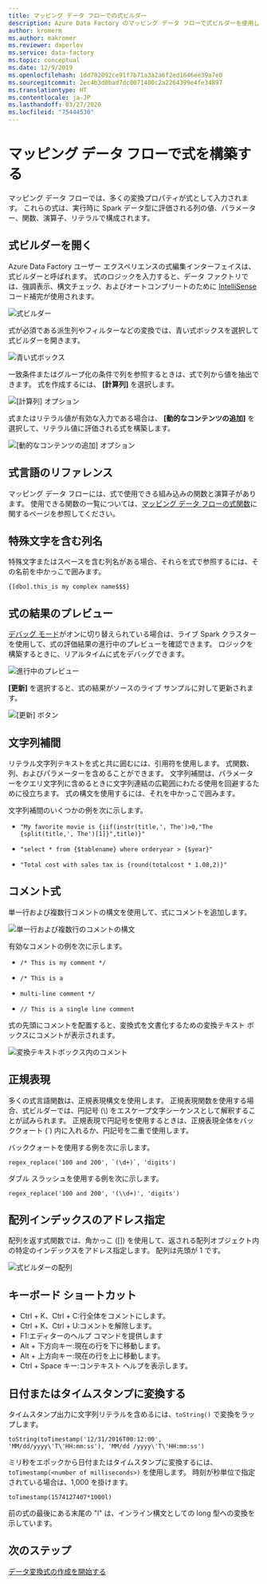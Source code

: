 ```yaml
---
title: マッピング データ フローでの式ビルダー
description: Azure Data Factory のマッピング データ フローで式ビルダーを使用して式を構築する
author: kromerm
ms.author: makromer
ms.reviewer: daperlov
ms.service: data-factory
ms.topic: conceptual
ms.date: 12/9/2019
ms.openlocfilehash: 1dd782092ce91f7b71a3a2a6f2ed1646ee39a7e0
ms.sourcegitcommit: 2ec4b3d0bad7dc0071400c2a2264399e4fe34897
ms.translationtype: HT
ms.contentlocale: ja-JP
ms.lasthandoff: 03/27/2020
ms.locfileid: "75444530"
---
```

# <a name="build-expressions-in-mapping-data-flow"></a>マッピング データ フローで式を構築する

マッピング データ フローでは、多くの変換プロパティが式として入力されます。 これらの式は、実行時に Spark データ型に評価される列の値、パラメーター、関数、演算子、リテラルで構成されます。

## <a name="open-expression-builder"></a>式ビルダーを開く

Azure Data Factory ユーザー エクスペリエンスの式編集インターフェイスは、式ビルダーと呼ばれます。 式のロジックを入力すると、データ ファクトリでは、強調表示、構文チェック、およびオートコンプリートのために [IntelliSense](https://docs.microsoft.com/visualstudio/ide/using-intellisense?view=vs-2019) コード補完が使用されます。

![式ビルダー](media/data-flow/xpb1.png "式ビルダー")

式が必須である派生列やフィルターなどの変換では、青い式ボックスを選択して式ビルダーを開きます。

![青い式ボックス](media/data-flow/expressionbox.png "式ビルダー")

一致条件またはグループ化の条件で列を参照するときは、式で列から値を抽出できます。 式を作成するには、 **[計算列]** を選択します。

![[計算列] オプション](media/data-flow/computedcolumn.png "式ビルダー")

式またはリテラル値が有効な入力である場合は、 **[動的なコンテンツの追加]** を選択して、リテラル値に評価される式を構築します。

![[動的なコンテンツの追加] オプション](media/data-flow/add-dynamic-content.png "式ビルダー")

## <a name="expression-language-reference"></a>式言語のリファレンス

マッピング データ フローには、式で使用できる組み込みの関数と演算子があります。 使用できる関数の一覧については、[マッピング データ フローの式関数](data-flow-expression-functions.md)に関するページを参照してください。

## <a name="column-names-with-special-characters"></a>特殊文字を含む列名

特殊文字またはスペースを含む列名がある場合、それらを式で参照するには、その名前を中かっこで囲みます。

```{[dbo].this_is my complex name$$$}```

## <a name="preview-expression-results"></a>式の結果のプレビュー

[デバッグ モード](concepts-data-flow-debug-mode.md)がオンに切り替えられている場合は、ライブ Spark クラスターを使用して、式の評価結果の進行中のプレビューを確認できます。 ロジックを構築するときに、リアルタイムに式をデバッグできます。 

![進行中のプレビュー](media/data-flow/exp4b.png "式データのプレビュー")

**[更新]** を選択すると、式の結果がソースのライブ サンプルに対して更新されます。

![[更新] ボタン](media/data-flow/exp5.png "式データのプレビュー")

## <a name="string-interpolation"></a>文字列補間

リテラル文字列テキストを式と共に囲むには、引用符を使用します。 式関数、列、およびパラメーターを含めることができます。 文字列補間は、パラメーターをクエリ文字列に含めるときに文字列連結の広範囲にわたる使用を回避するために役立ちます。 式の構文を使用するには、それを中かっこで囲みます。

文字列補間のいくつかの例を次に示します。

* ```"My favorite movie is {iif(instr(title,', The')>0,"The {split(title,', The')[1]}",title)}"```

* ```"select * from {$tablename} where orderyear > {$year}"```

* ```"Total cost with sales tax is {round(totalcost * 1.08,2)}"```

## <a name="comment-expressions"></a>コメント式

単一行および複数行コメントの構文を使用して、式にコメントを追加します。

![単一行および複数行のコメントの構文](media/data-flow/comments.png "説明")

有効なコメントの例を次に示します。

* ```/* This is my comment */```

* ```/* This is a```
*   ```multi-line comment */```
   
* ```// This is a single line comment```

式の先頭にコメントを配置すると、変換式を文書化するための変換テキスト ボックスにコメントが表示されます。

![変換テキストボックス内のコメント](media/data-flow/comments2.png "説明")

## <a name="regular-expressions"></a>正規表現

多くの式言語関数は、正規表現構文を使用します。 正規表現関数を使用する場合、式ビルダーでは、円記号 (\\) をエスケープ文字シーケンスとして解釈することが試みられます。 正規表現で円記号を使用するときは、正規表現全体をバッククォート (\`) 内に入れるか、円記号を二重で使用します。

バッククォートを使用する例を次に示します。

```
regex_replace('100 and 200', `(\d+)`, 'digits')
```

ダブル スラッシュを使用する例を次に示します。

```
regex_replace('100 and 200', '(\\d+)', 'digits')
```

## <a name="address-array-indexes"></a>配列インデックスのアドレス指定

配列を返す式関数では、角かっこ ([]) を使用して、返される配列オブジェクト内の特定のインデックスをアドレス指定します。 配列は先頭が 1 です。

![式ビルダーの配列](media/data-flow/expb2.png "式データのプレビュー")

## <a name="keyboard-shortcuts"></a>キーボード ショートカット

* Ctrl + K、Ctrl + C:行全体をコメントにします。
* Ctrl + K、Ctrl + U:コメントを解除します。
* F1:エディターのヘルプ コマンドを提供します
* Alt + 下方向キー:現在の行を下に移動します。
* Alt + 上方向キー:現在の行を上に移動します。
* Ctrl + Space キー:コンテキスト ヘルプを表示します。

## <a name="convert-to-dates-or-timestamps"></a>日付またはタイムスタンプに変換する

タイムスタンプ出力に文字列リテラルを含めるには、```toString()``` で変換をラップします。

```toString(toTimestamp('12/31/2016T00:12:00', 'MM/dd/yyyy\'T\'HH:mm:ss'), 'MM/dd /yyyy\'T\'HH:mm:ss')```

ミリ秒をエポックから日付またはタイムスタンプに変換するには、`toTimestamp(<number of milliseconds>)` を使用します。 時刻が秒単位で指定されている場合は、1,000 を掛けます。

```toTimestamp(1574127407*1000l)```

前の式の最後にある末尾の "l" は、インライン構文としての long 型への変換を示しています。

## <a name="next-steps"></a>次のステップ

[データ変換式の作成を開始する](data-flow-expression-functions.md)
